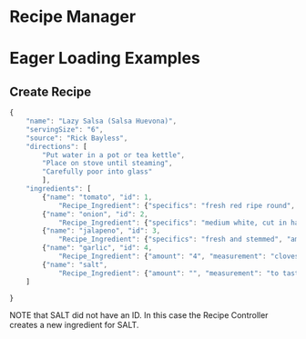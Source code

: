 # Recipe Manager



# Eager Loading Examples
## Create Recipe
``` Javascript Object for Recipe
{
    "name": "Lazy Salsa (Salsa Huevona)",
    "servingSize": "6",
    "source": "Rick Bayless",
    "directions": [
        "Put water in a pot or tea kettle",
        "Place on stove until steaming",
        "Carefully poor into glass"
        ],
    "ingredients": [
        {"name": "tomato", "id": 1,  
            "Recipe_Ingredient": {"specifics": "fresh red ripe round", "amount": "4", "measurement": "whole"} },
        {"name": "onion", "id": 2,
            "Recipe_Ingredient": {"specifics": "medium white, cut in half", "amount": "1", "measurement": "whole"}},
        {"name": "jalapeno", "id": 3,
            "Recipe_Ingredient": {"specifics": "fresh and stemmed", "amount": "4", "measurement": "whole"}},
        {"name": "garlic", "id": 4,
            "Recipe_Ingredient": {"amount": "4", "measurement": "cloves"}},
        {"name": "salt",
            "Recipe_Ingredient": {"amount": "", "measurement": "to taste"}}
    ]

}
```
NOTE that SALT did not have an ID.  In this case the Recipe Controller creates a new ingredient for SALT.